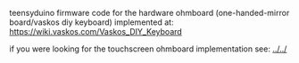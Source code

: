 teensyduino firmware code for the hardware ohmboard (one-handed-mirror board/vaskos diy keyboard) implemented at:
https://wiki.vaskos.com/Vaskos_DIY_Keyboard

if you were looking for the touchscreen ohmboard implementation see: [../../](../../)
